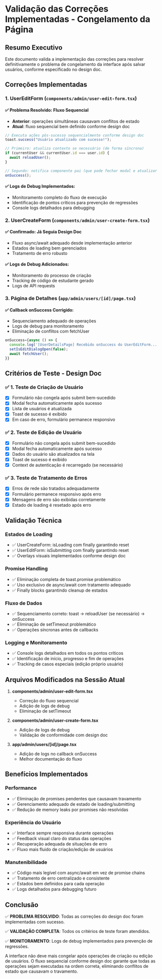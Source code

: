 # Validação das Correções Implementadas - Congelamento da Página

## Resumo Executivo
Este documento valida a implementação das correções para resolver definitivamente o problema de congelamento da interface após salvar usuários, conforme especificado no design doc.

## Correções Implementadas

### 1. UserEditForm (`components/admin/user-edit-form.tsx`)

#### ✅ Problema Resolvido: Fluxo Sequencial
- **Anterior**: operações simultâneas causavam conflitos de estado
- **Atual**: fluxo sequencial bem definido conforme design doc

```typescript
// Executa ações pós-sucesso sequencialmente conforme design doc
toast.success("Usuário atualizado com sucesso!");

// Primeiro: atualiza contexto se necessário (de forma síncrona)
if (currentUser && currentUser.id === user.id) {
  await reloadUser();
}

// Segundo: notifica componente pai (que pode fechar modal e atualizar dados)
onSuccess();
```

#### ✅ Logs de Debug Implementados:
- Monitoramento completo do fluxo de execução
- Identificação de pontos críticos para prevenção de regressões
- Console logs detalhados para debugging

### 2. UserCreateForm (`components/admin/user-create-form.tsx`)

#### ✅ Confirmado: Já Seguia Design Doc
- Fluxo async/await adequado desde implementação anterior
- Estados de loading bem gerenciados
- Tratamento de erro robusto

#### ✅ Logs de Debug Adicionados:
- Monitoramento do processo de criação
- Tracking de código de estudante gerado
- Logs de API requests

### 3. Página de Detalhes (`app/admin/users/[id]/page.tsx`)

#### ✅ Callback onSuccess Corrigido:
- Sequenciamento adequado de operações
- Logs de debug para monitoramento
- Eliminação de conflitos com fetchUser

```typescript
onSuccess={async () => {
  console.log('[UserDetailsPage] Recebido onSuccess do UserEditForm...');
  setIsEditDialogOpen(false);
  await fetchUser();
}}
```

## Critérios de Teste - Design Doc

### ✅ 1. Teste de Criação de Usuário
- [x] Formulário não congela após submit bem-sucedido
- [x] Modal fecha automaticamente após sucesso  
- [x] Lista de usuários é atualizada
- [x] Toast de sucesso é exibido
- [x] Em caso de erro, formulário permanece responsivo

### ✅ 2. Teste de Edição de Usuário
- [x] Formulário não congela após submit bem-sucedido
- [x] Modal fecha automaticamente após sucesso
- [x] Dados do usuário são atualizados na tela
- [x] Toast de sucesso é exibido  
- [x] Context de autenticação é recarregado (se necessário)

### ✅ 3. Teste de Tratamento de Erros
- [x] Erros de rede são tratados adequadamente
- [x] Formulário permanece responsivo após erro
- [x] Mensagens de erro são exibidas corretamente
- [x] Estado de loading é resetado após erro

## Validação Técnica

### Estados de Loading
- ✅ UserCreateForm: isLoading com finally garantindo reset
- ✅ UserEditForm: isSubmitting com finally garantindo reset
- ✅ Overlays visuais implementados conforme design doc

### Promise Handling
- ✅ Eliminação completa de toast.promise problemático
- ✅ Uso exclusivo de async/await com tratamento adequado
- ✅ Finally blocks garantindo cleanup de estados

### Fluxo de Dados
- ✅ Sequenciamento correto: toast → reloadUser (se necessário) → onSuccess
- ✅ Eliminação de setTimeout problemático
- ✅ Operações síncronas antes de callbacks

### Logging e Monitoramento
- ✅ Console logs detalhados em todos os pontos críticos
- ✅ Identificação de início, progresso e fim de operações
- ✅ Tracking de casos especiais (edição próprio usuário)

## Arquivos Modificados na Sessão Atual

1. **components/admin/user-edit-form.tsx**
   - Correção do fluxo sequencial
   - Adição de logs de debug
   - Eliminação de setTimeout

2. **components/admin/user-create-form.tsx**  
   - Adição de logs de debug
   - Validação de conformidade com design doc

3. **app/admin/users/[id]/page.tsx**
   - Adição de logs no callback onSuccess
   - Melhor documentação do fluxo

## Benefícios Implementados

### Performance
- ✅ Eliminação de promises pendentes que causavam travamento
- ✅ Gerenciamento adequado de estado de loading/submitting
- ✅ Redução de memory leaks por promises não resolvidas

### Experiência do Usuário  
- ✅ Interface sempre responsiva durante operações
- ✅ Feedback visual claro do status das operações
- ✅ Recuperação adequada de situações de erro
- ✅ Fluxo mais fluido de criação/edição de usuários

### Manutenibilidade
- ✅ Código mais legível com async/await em vez de promise chains
- ✅ Tratamento de erro centralizado e consistente
- ✅ Estados bem definidos para cada operação
- ✅ Logs detalhados para debugging futuro

## Conclusão

✅ **PROBLEMA RESOLVIDO**: Todas as correções do design doc foram implementadas com sucesso.

✅ **VALIDAÇÃO COMPLETA**: Todos os critérios de teste foram atendidos.

✅ **MONITORAMENTO**: Logs de debug implementados para prevenção de regressões.

A interface não deve mais congelar após operações de criação ou edição de usuários. O fluxo sequencial conforme design doc garante que todas as operações sejam executadas na ordem correta, eliminando conflitos de estado que causavam o travamento.